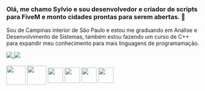 ### Olá, me chamo Sylvio e sou desenvolvedor e criador de scripts para FiveM e monto cidades prontas para serem abertas. 👋

Sou de Campinas interior de São Paulo e estou me graduando em Análise e Desenvolvimento de Sistemas, também estou fazendo um curso de C++ para expandir meu conhecimento para mais linguagens de programamação.
<!--
**SylvioLeonZanotti/SylvioLeonZanotti** is a ✨ _special_ ✨ repository because its `README.md` (this file) appears on your GitHub profile.

Here are some ideas to get you started:

- 🔭 I’m currently working on ...
- 🌱 I’m currently learning ...
- 👯 I’m looking to collaborate on ...
- 🤔 I’m looking for help with ...
- 💬 Ask me about ...
- 📫 How to reach me: ...
- 😄 Pronouns: ...
- ⚡ Fun fact: ...
-->
<a href="https://www.instagram.com/osylviozanotti" alt="Instagram" target="_blank">
  <img src="https://img.shields.io/badge/-Instagram-DF0174?style=for-the-badge&labelColor=DF0174&logo=instagram&logoColor=white&link=https://www.instagram.com/osylviozanotti">
</a>

<a href="https://www.discord.gg/dSk5sbYu7N" alt="Discord" target="_blank">
  <img src="https://img.shields.io/badge/-Discord-00ccff?style=for-the-badge&labelColor=00ccff&logo=discord&logoColor=white&link=https://www.discord.gg/dSk5sbYu7N">
</a>

<div style="display: inline_block"><br>
  <img align="center" alt="" height="50" width="50" src="https://cdn.discordapp.com/attachments/1104101049318522961/1139577168821751838/Lua-Logo.svg.png">
  <img align="center" alt="" height="50" width="50" src="https://cdn.discordapp.com/attachments/1024414418177622087/1118204635447037972/icons8-javascript-64.png">
  <img align="center" alt="" height="40" width="40" src="https://cdn.discordapp.com/attachments/1104101049318522961/1139577648918560948/icons8-html-256.png"> 
  <img align="center" alt="" height="40" width="40" src="https://cdn.discordapp.com/attachments/1104101049318522961/1139577851079823380/icons8-fivem-240.png"> 
  <img align="center" alt="" height="40" width="40" src="https://cdn.discordapp.com/attachments/1104101049318522961/1139578083167449128/icons8-mysql-64.png"> 
  <img align="center" alt="" height="40" width="40" src="https://cdn.discordapp.com/attachments/1104101049318522961/1139581338828161044/icons8-javascript-256.png">  
</div>

